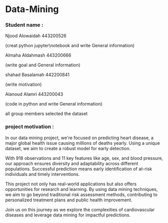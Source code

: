 # Data-Mining
### Student name : 

Njood Alowaidah 443200526 

(creat python jupyter\notebook and write General information)

Almaha Aldahmash 443200666

(write goal and General information)

shahad Basalamah 442200841

(write motivation)

Alanoud Alamri 443200043

(code in python and write General information)

all group members selected the dataset

### project motivation :

In our data mining project, we're focused on predicting heart disease, a major global health issue causing millions of deaths yearly. Using a unique dataset, we aim to create a robust model for early detection.

With 918 observations and 11 key features like age, sex, and blood pressure, our approach ensures diversity and adaptability across different populations. Successful prediction means early identification of at-risk individuals and timely interventions.

This project not only has real-world applications but also offers opportunities for research and learning. By using data mining techniques, we aim to go beyond traditional risk assessment methods, contributing to personalized treatment plans and public health improvement.

Join us on this journey as we explore the complexities of cardiovascular diseases and leverage data mining for impactful predictions.
